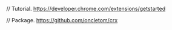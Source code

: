 // Tutorial.
https://developer.chrome.com/extensions/getstarted

// Package.
https://github.com/oncletom/crx
